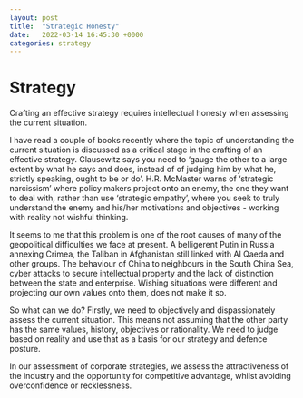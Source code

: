 ```yaml
---
layout: post
title:  "Strategic Honesty"
date:   2022-03-14 16:45:30 +0000
categories: strategy
---
```

# Strategy #


Crafting an effective strategy requires intellectual honesty when assessing the current situation.

I have read a couple of books recently where the topic of understanding the current situation is discussed as a critical stage in the crafting of an effective strategy. Clausewitz says you need to ‘gauge the other to a large extent by what he says and does, instead of of judging him by what he, strictly speaking, ought to be or do’. H.R. McMaster warns of ‘strategic narcissism’ where policy makers project onto an enemy, the one they want to deal with, rather than use ‘strategic empathy’, where you seek to truly understand the enemy and his/her motivations and objectives - working with reality not wishful thinking.

It seems to me that this problem is one of the root causes of many of the geopolitical difficulties we face at present. A belligerent Putin in Russia annexing Crimea, the Taliban in Afghanistan still linked with Al Qaeda and other groups. The behaviour of China to neighbours in the South China Sea, cyber attacks to secure intellectual property and the lack of distinction between the state and enterprise. Wishing situations were different and projecting our own values onto them, does not make it so.

So what can we do? Firstly, we need to objectively and dispassionately assess the current situation. This means not assuming that the other party has the same values, history, objectives or rationality. We need to judge based on reality and use that as a basis for our strategy and defence posture.

In our assessment of corporate strategies, we assess the attractiveness of the industry and the opportunity for competitive advantage, whilst avoiding overconfidence or recklessness. 
